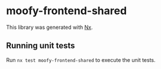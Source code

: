 # moofy-frontend-shared

This library was generated with [Nx](https://nx.dev).

## Running unit tests

Run `nx test moofy-frontend-shared` to execute the unit tests.
